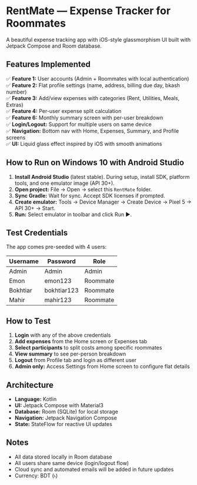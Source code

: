 # RentMate — Expense Tracker for Roommates

A beautiful expense tracking app with iOS-style glassmorphism UI built with Jetpack Compose and Room database.

## Features Implemented

✅ **Feature 1:** User accounts (Admin + Roommates with local authentication)  
✅ **Feature 2:** Flat profile settings (name, address, billing due day, bkash number)  
✅ **Feature 3:** Add/view expenses with categories (Rent, Utilities, Meals, Extras)  
✅ **Feature 4:** Per-user expense split calculation  
✅ **Feature 6:** Monthly summary screen with per-user breakdown  
✅ **Login/Logout:** Support for multiple users on same device  
✅ **Navigation:** Bottom nav with Home, Expenses, Summary, and Profile screens  
✅ **UI:** Liquid glass effect inspired by iOS with smooth animations

## How to Run on Windows 10 with Android Studio

1. **Install Android Studio** (latest stable). During setup, install SDK, platform tools, and one emulator image (API 30+).
2. **Open project:** File → Open → select this `RentMate` folder.
3. **Sync Gradle:** Wait for sync. Accept SDK licenses if prompted.
4. **Create emulator:** Tools → Device Manager → Create Device → Pixel 5 → API 30+ → Start.
5. **Run:** Select emulator in toolbar and click Run ▶.

## Test Credentials

The app comes pre-seeded with 4 users:

| Username  | Password     | Role     |
|-----------|--------------|----------|
| Admin     | Admin        | Admin    |
| Emon      | emon123      | Roommate |
| Bokhtiar  | bokhtiar123  | Roommate |
| Mahir     | mahir123     | Roommate |

## How to Test

1. **Login** with any of the above credentials
2. **Add expenses** from the Home screen or Expenses tab
3. **Select participants** to split costs among specific roommates
4. **View summary** to see per-person breakdown
5. **Logout** from Profile tab and login as different user
6. **Admin only:** Access Settings from Home screen to configure flat details

## Architecture

- **Language:** Kotlin
- **UI:** Jetpack Compose with Material3
- **Database:** Room (SQLite) for local storage
- **Navigation:** Jetpack Navigation Compose
- **State:** StateFlow for reactive UI updates

## Notes

- All data stored locally in Room database
- All users share same device (login/logout flow)
- Cloud sync and automated emails will be added in future updates
- Currency: BDT (৳)